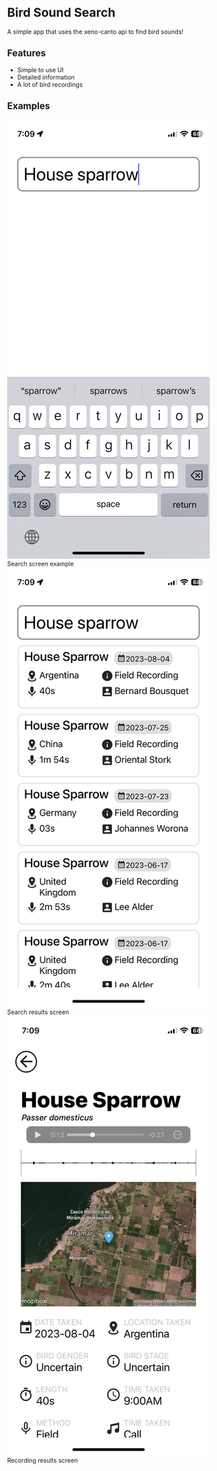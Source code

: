 # Bird Sound Search
A simple app that uses the xeno-canto api to find bird sounds!
## Features
 - Simple to use UI
 - Detailed information
 - A lot of bird recordings
## Examples
![Search screen](examples/image2.png)
Search screen example
![Search results](examples/image1.png)
Search results screen
![Recording results](examples/image0.png)
Recording results screen